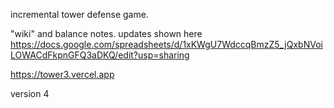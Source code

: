 incremental tower defense game.

"wiki" and balance notes. updates shown here
https://docs.google.com/spreadsheets/d/1xKWgU7WdccqBmzZ5_jQxbNVoiLOWACdFkpnGFQ3aDKQ/edit?usp=sharing

https://tower3.vercel.app

version 4
